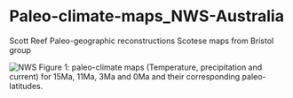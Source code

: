 # Paleo-climate-maps_NWS-Australia
Scott Reef Paleo-geographic reconstructions
Scotese maps from Bristol group





 
![NWS](https://user-images.githubusercontent.com/90363570/174915346-c5c0d149-547f-4b66-ac29-37b9a7d97cb6.png)
Figure 1: paleo-climate maps (Temperature, precipitation and current) for 15Ma, 11Ma, 3Ma and 0Ma and their corresponding paleo-latitudes.
